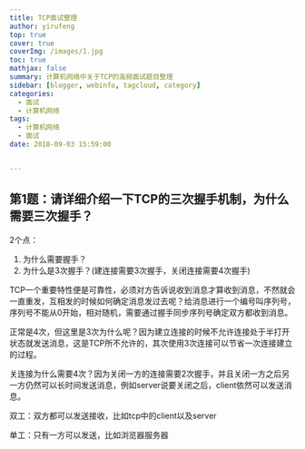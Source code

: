 ```yaml
---
title: TCP面试整理
author: yirufeng
top: true
cover: true
coverImg: /images/1.jpg
toc: true
mathjax: false
summary: 计算机网络中关于TCP的高频面试题目整理
sidebar: [blogger, webinfo, tagcloud, category]
categories: 
  - 面试
  - 计算机网络
tags:
  - 计算机网络
  - 面试
date: 2018-09-03 15:59:00


---
```


## 第1题：请详细介绍一下TCP的三次握手机制，为什么需要三次握手？

2个点：

1. 为什么需要握手？
2. 为什么是3次握手？(建连接需要3次握手，关闭连接需要4次握手)

TCP一个重要特性便是可靠性，必须对方告诉说收到消息才算收到消息，不然就会一直重发，互相发的时候如何确定消息发过去呢？给消息进行一个编号叫序列号，序列号不能从0开始，相对随机，需要通过握手同步序列号确定双方都收到消息。

正常是4次，但这里是3次为什么呢？因为建立连接的时候不允许连接处于半打开状态就发送消息，这是TCP所不允许的，其次使用3次连接可以节省一次连接建立的过程。

关连接为什么需要4次？因为关闭一方的连接需要2次握手，并且关闭一方之后另一方仍然可以长时间发送消息，例如server说要关闭之后，client依然可以发送消息。

双工：双方都可以发送接收，比如tcp中的client以及server

单工：只有一方可以发送，比如浏览器服务器


